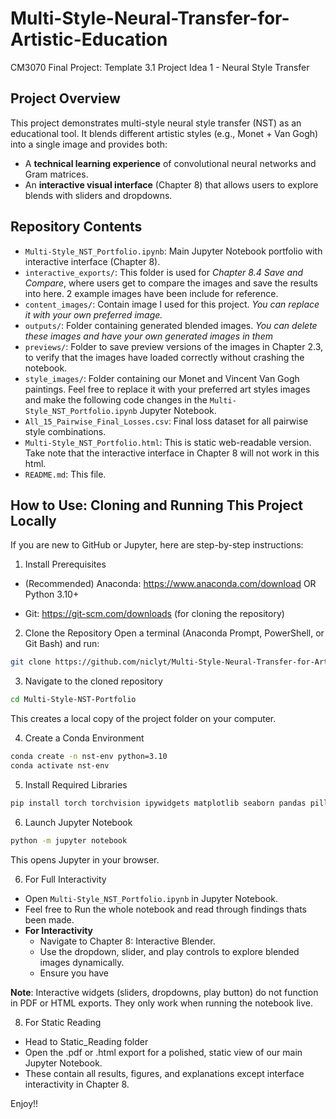 # Multi-Style-Neural-Transfer-for-Artistic-Education
CM3070 Final Project: Template 3.1 Project Idea 1 - Neural Style Transfer

## Project Overview
This project demonstrates multi-style neural style transfer (NST) as an educational tool.
It blends different artistic styles (e.g., Monet + Van Gogh) into a single image and provides both:

- A **technical learning experience** of convolutional neural networks and Gram matrices.
- An **interactive visual interface** (Chapter 8) that allows users to explore blends with sliders and dropdowns.

## Repository Contents

- `Multi-Style_NST_Portfolio.ipynb`: Main Jupyter Notebook portfolio with interactive interface (Chapter 8).
- `interactive_exports/`: This folder is used for *Chapter 8.4 Save and Compare*, where users get to compare the images and save the results into here. 2 example images have been include for reference.
- `content_images/`: Contain image I used for this project. *You can replace it with your own preferred image.*
- `outputs/`: Folder containing generated blended images. *You can delete these images and have your own generated images in them*
- `previews/`: Folder to save preview versions of the images in Chapter 2.3, to verify that the images have loaded correctly without crashing the notebook.
- `style_images/`: Folder containing our Monet and Vincent Van Gogh paintings. Feel free to replace it with your preferred art styles images and make the following code changes in the `Multi-Style_NST_Portfolio.ipynb` Jupyter Notebook.
- `All_15_Pairwise_Final_Losses.csv`: Final loss dataset for all pairwise style combinations.
- `Multi-Style_NST_Portfolio.html`: This is static web-readable version. Take note that the interactive interface in Chapter 8 will not work in this html.
- `README.md`: This file.


## How to Use: Cloning and Running This Project Locally
If you are new to GitHub or Jupyter, here are step-by-step instructions:

1. Install Prerequisites
  - (Recommended) Anaconda: https://www.anaconda.com/download
  OR Python 3.10+

  - Git: https://git-scm.com/downloads
 (for cloning the repository)

2. Clone the Repository
  Open a terminal (Anaconda Prompt, PowerShell, or Git Bash) and run:

```bash
git clone https://github.com/niclyt/Multi-Style-Neural-Transfer-for-Artistic-Education.git
```

3. Navigate to the cloned repository
  ```bash
  cd Multi-Style-NST-Portfolio
  ```
  This creates a local copy of the project folder on your computer.

4. Create a Conda Environment
  ```bash
  conda create -n nst-env python=3.10
  conda activate nst-env
  ```

5. Install Required Libraries
  ```bash
  pip install torch torchvision ipywidgets matplotlib seaborn pandas pillow
  ```

6. Launch Jupyter Notebook
```bash
python -m jupyter notebook
``` 
  This opens Jupyter in your browser.

6. For Full Interactivity
  - Open `Multi-Style_NST_Portfolio.ipynb` in Jupyter Notebook.
  - Feel free to Run the whole notebook and read through findings thats been made.
  - **For Interactivity**
    - Navigate to Chapter 8: Interactive Blender.
    - Use the dropdown, slider, and play controls to explore blended images dynamically.
    - Ensure you have

**Note**: Interactive widgets (sliders, dropdowns, play button) do not function in PDF or HTML exports. They only work when running the notebook live.

8. For Static Reading
  - Head to Static_Reading folder
  - Open the .pdf or .html export for a polished, static view of our main Jupyter Notebook.
  - These contain all results, figures, and explanations except interface interactivity in Chapter 8.

Enjoy!!
